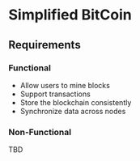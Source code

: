 # Simplified BitCoin
## Requirements
### Functional
- Allow users to mine blocks
- Support transactions
- Store the blockchain consistently
- Synchronize data across nodes

### Non-Functional
TBD

